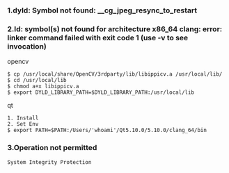### 1.dyld: Symbol not found: __cg_jpeg_resync_to_restart

    

### 2.ld: symbol(s) not found for architecture x86_64 clang: error: linker command failed with exit code 1 (use -v to see invocation)

   opencv
   
    $ cp /usr/local/share/OpenCV/3rdparty/lib/libippicv.a /usr/local/lib/
    $ cd /usr/local/lib
    $ chmod a+x libippicv.a
    $ export DYLD_LIBRARY_PATH=$DYLD_LIBRARY_PATH:/usr/local/lib
    
   qt
   
    1. Install
    2. Set Env
    $ export PATH=$PATH:/Users/'whoami'/Qt5.10.0/5.10.0/clang_64/bin

### 3.Operation not permitted

    System Integrity Protection

